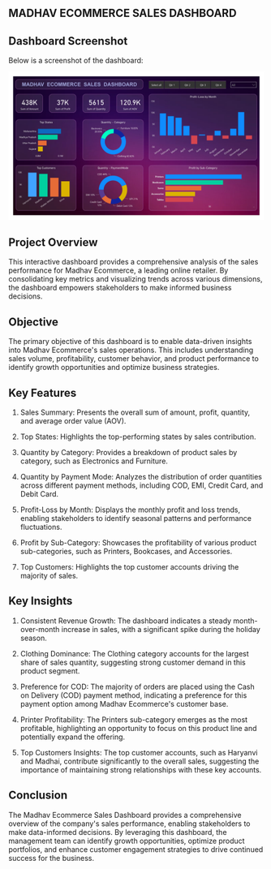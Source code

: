 ## MADHAV ECOMMERCE SALES DASHBOARD
## Dashboard Screenshot

Below is a screenshot of the dashboard:

![retail store _dashboard](https://github.com/Asawari-Nannaware/Retail_Store_PowerBI_Dashboard/blob/main/Madhav%20Store%20dashboard.jpg)

## Project Overview

This interactive dashboard provides a comprehensive analysis of the sales performance for Madhav Ecommerce, a leading online retailer. By consolidating key metrics and visualizing trends across various dimensions, the dashboard empowers stakeholders to make informed business decisions.

## Objective

The primary objective of this dashboard is to enable data-driven insights into Madhav Ecommerce's sales operations. This includes understanding sales volume, profitability, customer behavior, and product performance to identify growth opportunities and optimize business strategies.

## Key Features

 1. Sales Summary: Presents the overall sum of amount, profit, quantity, and average order value (AOV).

 2. Top States: Highlights the top-performing states by sales contribution.

 3. Quantity by Category: Provides a breakdown of product sales by category, such as Electronics and Furniture.

 4. Quantity by Payment Mode: Analyzes the distribution of order quantities across different payment methods, including COD, EMI, Credit Card, and Debit Card.

 5. Profit-Loss by Month: Displays the monthly profit and loss trends, enabling stakeholders to identify seasonal patterns and performance fluctuations.

 6. Profit by Sub-Category: Showcases the profitability of various product sub-categories, such as Printers, Bookcases, and Accessories.
 
 7. Top Customers: Highlights the top customer accounts driving the majority of sales.


## Key Insights

1. Consistent Revenue Growth: The dashboard indicates a steady month-over-month increase in sales, with a significant spike during the holiday season.

2. Clothing Dominance: The Clothing category accounts for the largest share of sales quantity, suggesting strong customer demand in this product segment.

3. Preference for COD: The majority of orders are placed using the Cash on Delivery (COD) payment method, indicating a preference for this payment option among Madhav Ecommerce's customer base.

4. Printer Profitability: The Printers sub-category emerges as the most profitable, highlighting an opportunity to focus on this product line and potentially expand the offering.

5. Top Customers Insights: The top customer accounts, such as Haryanvi and Madhai, contribute significantly to the overall sales, suggesting the importance of maintaining strong relationships with these key accounts.

## Conclusion

The Madhav Ecommerce Sales Dashboard provides a comprehensive overview of the company's sales performance, enabling stakeholders to make data-informed decisions. By leveraging this dashboard, the management team can identify growth opportunities, optimize product portfolios, and enhance customer engagement strategies to drive continued success for the business.
